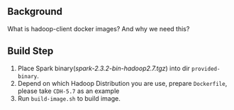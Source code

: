 ## Background
What is hadoop-client docker images? 
And why we need this?

## Build Step
1. Place Spark binary(*spark-2.3.2-bin-hadoop2.7.tgz*) into dir `provided-binary`.
2. Depend on which Hadoop Distribution you are use, prepare `Dockerfile`, please take `CDH-5.7` as an example
3. Run `build-image.sh` to build image.

